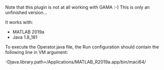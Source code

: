 Note that this plugin is not at all working with GAMA :-)
This is only an unfinished version...

It works with:
- MATLAB 2019a
- Java 1.8_181

To execute the Operator.java file, the Run configuration should contain the following line 
in VM argument:
 
-Djava.library.path=/Applications/MATLAB_R2019a.app/bin/maci64/

